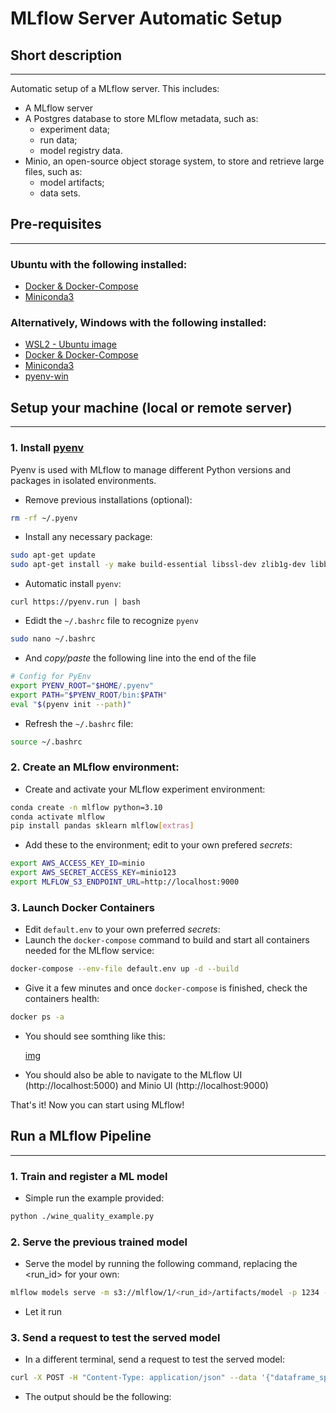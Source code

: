 # MLflow Server Automatic Setup
## Short description
___
Automatic setup of a MLflow server. This includes:
- A MLflow server
- A Postgres database to store MLflow metadata, such as:
    - experiment data;
    - run data;
    - model registry data.
- Minio, an open-source object storage system, to store and retrieve large files, such as:
    - model artifacts;
    - data sets.

## Pre-requisites
___
### Ubuntu with the following installed:
- [Docker & Docker-Compose]()
- [Miniconda3](https://docs.conda.io/en/latest/miniconda.html)
### Alternatively, Windows with the following installed:
- [WSL2 - Ubuntu image](https://learn.microsoft.com/en-us/windows/wsl/install)
- [Docker & Docker-Compose](https://docs.docker.com/desktop/install/windows-install/)
- [Miniconda3](https://docs.conda.io/en/latest/miniconda.html)
- [pyenv-win](https://github.com/pyenv-win/pyenv-win/blob/master/docs/installation.md#powershell)

## Setup your machine (local or remote server)
___
### 1. Install [pyenv](https://github.com/pyenv/pyenv#automatic-installer)
Pyenv is used with MLflow to manage different Python versions and packages in isolated environments.
- Remove previous installations (optional):
```bash
rm -rf ~/.pyenv
```
- Install any necessary package:
```bash
sudo apt-get update
sudo apt-get install -y make build-essential libssl-dev zlib1g-dev libbz2-dev libreadline-dev libsqlite3-dev wget curl llvm libncursesw5-dev xz-utils tk-dev libxml2-dev libxmlsec1-dev libffi-dev liblzma-dev
```
- Automatic install `pyenv`:
```
curl https://pyenv.run | bash
```
- Edidt the `~/.bashrc` file to recognize `pyenv`
```bash
sudo nano ~/.bashrc
```
- And *copy/paste* the following line into the end of the file
```bash
# Config for PyEnv
export PYENV_ROOT="$HOME/.pyenv"
export PATH="$PYENV_ROOT/bin:$PATH"
eval "$(pyenv init --path)"
```
- Refresh the `~/.bashrc` file:
```bash
source ~/.bashrc
```

### 2. Create an MLflow environment:
- Create and activate your MLflow experiment environment:
```bash
conda create -n mlflow python=3.10
conda activate mlflow
pip install pandas sklearn mlflow[extras]
```
- Add these to the environment; edit to your own prefered *secrets*:
```bash
export AWS_ACCESS_KEY_ID=minio
export AWS_SECRET_ACCESS_KEY=minio123
export MLFLOW_S3_ENDPOINT_URL=http://localhost:9000
```

### 3. Launch Docker Containers
- Edit `default.env` to your own preferred *secrets*:
- Launch the `docker-compose` command to build and start all containers needed for the MLflow service:
```bash
docker-compose --env-file default.env up -d --build
```
- Give it a few minutes and once `docker-compose` is finished, check the containers health:
```bash
docker ps -a
```
- You should see somthing like this:

    [img](./static/healthy_containers.png)

- You should also be able to navigate to the MLflow UI (http://localhost:5000) and Minio UI (http://localhost:9000)

That's it! Now you can start using MLflow!

## Run a MLflow Pipeline
___
### 1. Train and register a ML model
- Simple run the example provided:
```bash
python ./wine_quality_example.py
```
### 2. Serve the previous trained model
- Serve the model by running the following command, replacing the <run_id> for your own:
```bash
mlflow models serve -m s3://mlflow/1/<run_id>/artifacts/model -p 1234 --timeout 0 
```
- Let it run
### 3. Send a request to test the served model
- In a different terminal, send a request to test the served model:
```bash
curl -X POST -H "Content-Type: application/json" --data '{"dataframe_split": {"data": [[7.4,0.7,0,1.9,0.076,11,34,0.9978,3.51,0.56,9.4]], "columns": ["fixed acidity","volatile acidity","citric acid","residual sugar","chlorides","free sulfur dioxide","total sulfur dioxide","density","pH","sulphates","alcohol"]}}' http://127.0.0.1:1234/invocations
```
- The output should be the following:
```bash

```